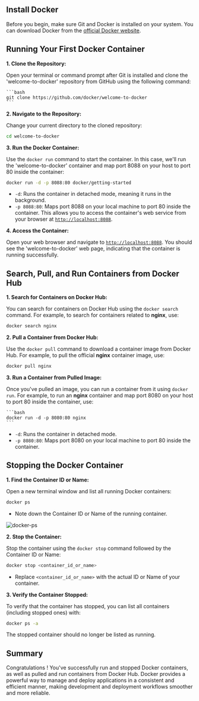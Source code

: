 ## Install Docker

   Before you begin, make sure Git and Docker is installed on your system. You
   can download Docker from the [official Docker
   website](https://www.docker.com/products/docker-desktop/).

## Running Your First Docker Container

**1. Clone the Repository:**

Open your terminal or command prompt after Git is installed and clone the 'welcome-to-docker' repository from GitHub using the following command:

	```bash
	git clone https://github.com/docker/welcome-to-docker
	```

**2. Navigate to the Repository:**

Change your current directory to the cloned repository:

   ```bash
   cd welcome-to-docker
   ```

**3. Run the Docker Container:**

Use the `docker run` command to start the container. In this case, we'll run the 'welcome-to-docker' container and map port 8088 on your host to port 80 inside the container:

   ```bash
   docker run -d -p 8088:80 docker/getting-started
   ```

- `-d`: Runs the container in detached mode, meaning it runs in the background.
- `-p 8088:80`: Maps port 8088 on your local machine to port 80 inside the
  container. This allows you to access the container's web service from your
  browser at [`http://localhost:8088`](http://localhost:8088).

**4. Access the Container:**

Open your web browser and navigate to
[`http://localhost:8088`](http://localhost:8088). You should see the
'welcome-to-docker' web page, indicating that the container is running
successfully.

## Search, Pull, and Run Containers from Docker Hub ##

**1. Search for Containers on Docker Hub:**

You can search for containers on Docker Hub using the `docker search` command. For example, to search for containers related to **nginx**, use:

   ```bash
   docker search nginx
   ```
**2. Pull a Container from Docker Hub:**

Use the `docker pull` command to download a container image from Docker Hub. For example, to pull the official **nginx** container image, use:

   ```bash
   docker pull nginx
   ```
**3. Run a Container from Pulled Image:**

Once you've pulled an image, you can run a container from it using `docker run`. For example, to run an **nginx** container and map port 8080 on your host to port 80 inside the container, use:

    ```bash
    docker run -d -p 8080:80 nginx
    ```

- `-d`: Runs the container in detached mode.
- `-p 8080:80`: Maps port 8080 on your local machine to port 80 inside the
  container.

## Stopping the Docker Container ##

**1. Find the Container ID or Name:**

Open a new terminal window and list all running Docker containers:

   ```bash
   docker ps
   ```

- Note down the Container ID or Name of the running container.

![docker-ps](img/docker-ps.png)

**2. Stop the Container:**

Stop the container using the `docker stop` command followed by the Container ID
or Name:

   ```bash
   docker stop <container_id_or_name>
   ```

- Replace `<container_id_or_name>` with the actual ID or Name of your container.

**3. Verify the Container Stopped:**

To verify that the container has stopped, you can list all containers (including
stopped ones) with:

   ```bash
   docker ps -a
   ```

The stopped container should no longer be listed as running.

## Summary

Congratulations ! You've successfully run and stopped Docker containers, as well
as pulled and run containers from Docker Hub. Docker provides a powerful way to
manage and deploy applications in a consistent and efficient manner, making
development and deployment workflows smoother and more reliable.
